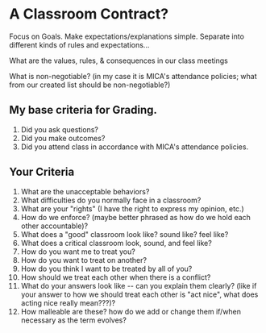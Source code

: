# A Classroom Contract?

Focus on Goals. Make expectations/explanations simple. Separate into different kinds of rules and expectations...

What are the values, rules, & consequences in our class meetings

What is non-negotiable? (in my case it is MICA's attendance policies; what from our created list should be non-negotiable?)

## My base criteria for Grading.

1. Did you ask questions?
2. Did you make outcomes?
3. Did you attend class in accordance with MICA's attendance policies.

## Your Criteria

1. What are the unacceptable behaviors?
2. What difficulties do you normally face in a classroom?
3. What are your "rights" (I have the right to express my opinion, etc.)
4. How do we enforce? (maybe better phrased as how do we hold each other accountable)?
5. What does a "good" classroom look like? sound like? feel like?
6. What does a critical classroom look, sound, and feel like?
7. How do you want me to treat you?
8. How do you want to treat on another?
9. How do you think I want to be treated by all of you?
10. How should we treat each other when there is a conflict?
11. What do your answers look like -- can you explain them clearly? (like if your answer to how we should treat each other is "act nice", what does acting nice really mean???)?
12. How malleable are these? how do we add or change them if/when necessary as the term evolves?
